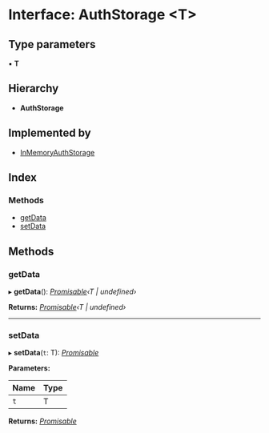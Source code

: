 # Interface: AuthStorage <**T**>

## Type parameters

▪ **T**

## Hierarchy

* **AuthStorage**

## Implemented by

* [InMemoryAuthStorage](../classes/inmemoryauthstorage.md)

## Index

### Methods

* [getData](authstorage.md#getdata)
* [setData](authstorage.md#setdata)

## Methods

###  getData

▸ **getData**(): *[Promisable](../README.md#promisable)‹T | undefined›*

**Returns:** *[Promisable](../README.md#promisable)‹T | undefined›*

___

###  setData

▸ **setData**(`t`: T): *[Promisable](../README.md#promisable)*

**Parameters:**

Name | Type |
------ | ------ |
`t` | T |

**Returns:** *[Promisable](../README.md#promisable)*
